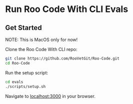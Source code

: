# Run Roo Code With CLI Evals

## Get Started

NOTE: This is MacOS only for now!

Clone the Roo Code With CLI repo:

```sh
git clone https://github.com/RooVetGit/Roo-Code.git
cd Roo-Code
```

Run the setup script:

```sh
cd evals
./scripts/setup.sh
```

Navigate to [localhost:3000](http://localhost:3000/) in your browser.
